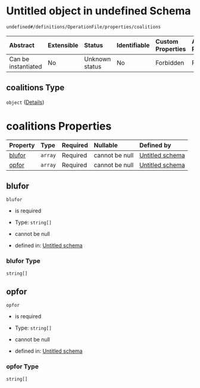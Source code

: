 # Untitled object in undefined Schema

```txt
undefined#/definitions/OperationFile/properties/coalitions
```



| Abstract            | Extensible | Status         | Identifiable | Custom Properties | Additional Properties | Access Restrictions | Defined In                                                        |
| :------------------ | :--------- | :------------- | :----------- | :---------------- | :-------------------- | :------------------ | :---------------------------------------------------------------- |
| Can be instantiated | No         | Unknown status | No           | Forbidden         | Forbidden             | none                | [models.schema.json\*](models.schema.json "open original schema") |

## coalitions Type

`object` ([Details](models-definitions-operationfile-properties-coalitions.md))

# coalitions Properties

| Property          | Type    | Required | Nullable       | Defined by                                                                                                                                                                    |
| :---------------- | :------ | :------- | :------------- | :---------------------------------------------------------------------------------------------------------------------------------------------------------------------------- |
| [blufor](#blufor) | `array` | Required | cannot be null | [Untitled schema](models-definitions-operationfile-properties-coalitions-properties-blufor.md "undefined#/definitions/OperationFile/properties/coalitions/properties/blufor") |
| [opfor](#opfor)   | `array` | Required | cannot be null | [Untitled schema](models-definitions-operationfile-properties-coalitions-properties-opfor.md "undefined#/definitions/OperationFile/properties/coalitions/properties/opfor")   |

## blufor



`blufor`

*   is required

*   Type: `string[]`

*   cannot be null

*   defined in: [Untitled schema](models-definitions-operationfile-properties-coalitions-properties-blufor.md "undefined#/definitions/OperationFile/properties/coalitions/properties/blufor")

### blufor Type

`string[]`

## opfor



`opfor`

*   is required

*   Type: `string[]`

*   cannot be null

*   defined in: [Untitled schema](models-definitions-operationfile-properties-coalitions-properties-opfor.md "undefined#/definitions/OperationFile/properties/coalitions/properties/opfor")

### opfor Type

`string[]`
